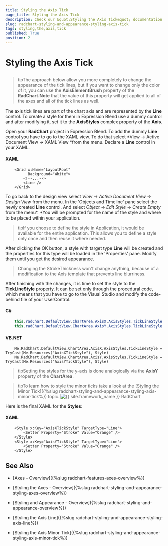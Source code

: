 ```yaml
---
title: Styling the Axis Tick
page_title: Styling the Axis Tick
description: Check our &quot;Styling the Axis Tick&quot; documentation article for the RadChart {{ site.framework_name }} control.
slug: radchart-styling-and-appearance-styling-axis-tick
tags: styling,the,axis,tick
published: True
position: 2
---
```


# Styling the Axis Tick



## 

>tipThe approach below allow you more completely to change the appearance of the tick lines, but if you want to change only the color of it, you can use the __AxisElementBrush__ property of the __RadChart.Note__ that the value of this property will get applied to all of the axes and all of the tick lines as well.

The axis tick lines are part of the chart axis and are represented by the __Line__ control. To create a style for them in Expression Blend use a dummy control and after modifying it, set it to the __AxisStyles__ complex property of the __Axis__.

Open your __RadChart__ project in Expression Blend. To add the dummy __Line__ control you have to go to the XAML view. To do that select *View -> Active Document View -> XAML View *from the menu. Declare a __Line__ control in your XAML.

#### __XAML__

```XAML
	<Grid x:Name="LayoutRoot"
	      Background="White">
	    <!--...-->
	    <Line />
	</Grid>
```


To go back to the design view select *View -> Active Document View -> Design View* from the menu. In the 'Objects and Timeline' pane select the newly created __Line__ control. And select *Object -> Edit Style -> Create Empty* from the menu*. *You will be prompted for the name of the style and where to be placed within your application.

>tipIf you choose to define the style in Application, it would be available for the entire application. This allows you to define a style only once and then reuse it where needed.

After clicking the OK button, a style with target type __Line__ will be created and the properties for this type will be loaded in the 'Properties' pane. Modify them until you get the desired appearance.

>Changing the StrokeThickness won't change anything, because of a modification to the Axis template that prevents line blurriness.

After finishing with the changes, it is time to set the style to the __TickLineStyle__ property. It can be set only through the procedural code, which means that you have to go to the Visual Studio and modify the code-behind file of your UserControl.

#### __C#__

```C#
	this.radChart.DefaultView.ChartArea.AxisX.AxisStyles.TickLineStyle = this.Resources["AxisXTickStyle"] as Style;
	this.radChart.DefaultView.ChartArea.AxisY.AxisStyles.TickLineStyle = this.Resources["AxisYTickStyle"] as Style;
```


#### __VB.NET__

```VB.NET
	Me.RadChart.DefaultView.ChartArea.AxisX.AxisStyles.TickLineStyle = TryCast(Me.Resources("AxisXTickStyle"), Style)
	Me.RadChart.DefaultView.ChartArea.AxisY.AxisStyles.TickLineStyle = TryCast(Me.Resources("AxisYTickStyle"), Style)
```



>tipSetting the styles for the y-axis is done analogically via the __AxisY__ property of the __ChartArea__.

>tipTo learn how to style the minor ticks take a look at the [Styling the Minor Tick]({%slug radchart-styling-and-appearance-styling-axis-minor-tick%}) topic.
![{{ site.framework_name }} RadChart  ](images/RadChart_StylingAxisTicks_03.png)

Here is the final XAML for the __Styles__:

#### __XAML__

```XAML
	<Style x:Key="AxisXTickStyle" TargetType="Line">
	    <Setter Property="Stroke" Value="Orange" />
	</Style>
	<Style x:Key="AxisYTickStyle" TargetType="Line">
	    <Setter Property="Stroke" Value="Orange" />
	</Style>
```



## See Also

 * [Axes - Overview]({%slug radchart-features-axes-overview%})

 * [Styling the Axes - Overview]({%slug radchart-styling-and-appearance-styling-axes-overview%})

 * [Styling and Appearance - Overview]({%slug radchart-styling-and-appearance-overview%})

 * [Styling the Axis Line]({%slug radchart-styling-and-appearance-styling-axis-line%})

 * [Styling the Axis Minor Tick]({%slug radchart-styling-and-appearance-styling-axis-minor-tick%})
